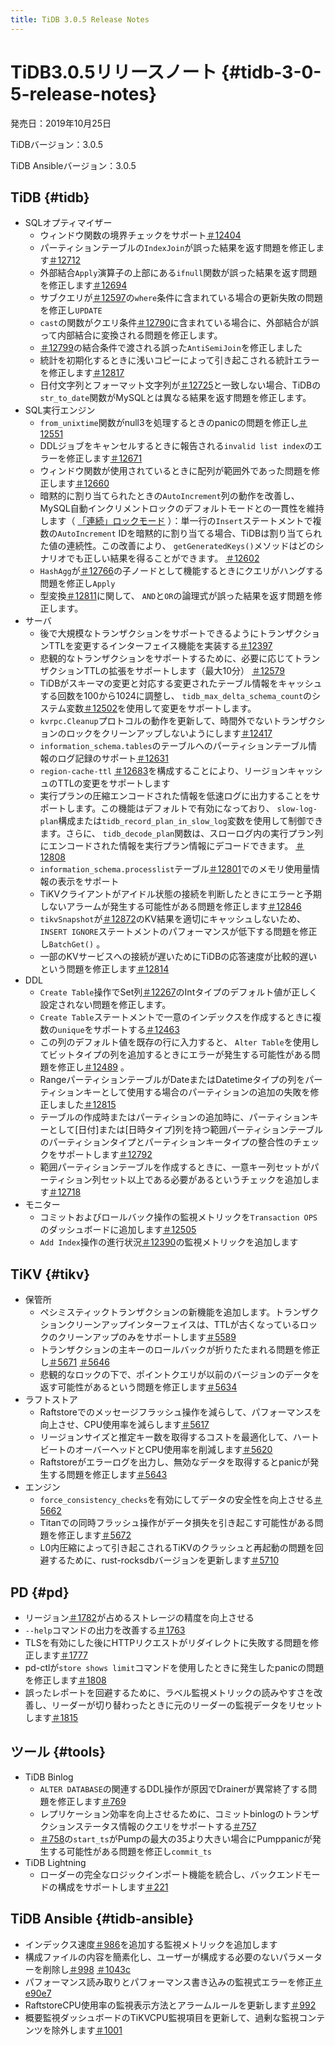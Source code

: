 ```yaml
---
title: TiDB 3.0.5 Release Notes
---
```


# TiDB3.0.5リリースノート {#tidb-3-0-5-release-notes}

発売日：2019年10月25日

TiDBバージョン：3.0.5

TiDB Ansibleバージョン：3.0.5

## TiDB {#tidb}

-   SQLオプティマイザー
    -   ウィンドウ関数の境界チェックをサポート[＃12404](https://github.com/pingcap/tidb/pull/12404)
    -   パーティションテーブルの`IndexJoin`が誤った結果を返す問題を修正します[＃12712](https://github.com/pingcap/tidb/pull/12712)
    -   外部結合`Apply`演算子の上部にある`ifnull`関数が誤った結果を返す問題を修正します[＃12694](https://github.com/pingcap/tidb/pull/12694)
    -   サブクエリが[＃12597](https://github.com/pingcap/tidb/pull/12597)の`where`条件に含まれている場合の更新失敗の問題を修正し`UPDATE`
    -   `cast`の関数がクエリ条件[＃12790](https://github.com/pingcap/tidb/pull/12790)に含まれている場合に、外部結合が誤って内部結合に変換される問題を修正します。
    -   [＃12799](https://github.com/pingcap/tidb/pull/12799)の結合条件で渡される誤った`AntiSemiJoin`を修正しました
    -   統計を初期化するときに浅いコピーによって引き起こされる統計エラーを修正します[＃12817](https://github.com/pingcap/tidb/pull/12817)
    -   日付文字列とフォーマット文字列が[＃12725](https://github.com/pingcap/tidb/pull/12725)と一致しない場合、TiDBの`str_to_date`関数がMySQLとは異なる結果を返す問題を修正します。
-   SQL実行エンジン
    -   `from_unixtime`関数がnull3を処理するときのpanicの問題を修正し[＃12551](https://github.com/pingcap/tidb/pull/12551)
    -   DDLジョブをキャンセルするときに報告される`invalid list index`のエラーを修正します[＃12671](https://github.com/pingcap/tidb/pull/12671)
    -   ウィンドウ関数が使用されているときに配列が範囲外であった問題を修正します[＃12660](https://github.com/pingcap/tidb/pull/12660)
    -   暗黙的に割り当てられたときの`AutoIncrement`列の動作を改善し、MySQL自動インクリメントロックのデフォルトモードとの一貫性を維持します（ [「連続」ロックモード](https://dev.mysql.com/doc/refman/5.7/en/innodb-auto-increment-handling.html) ）：単一行の`Insert`ステートメントで複数の`AutoIncrement` IDを暗黙的に割り当てる場合、TiDBは割り当てられた値の連続性。この改善により、 `getGeneratedKeys()`メソッドはどのシナリオでも正しい結果を得ることができます。 [＃12602](https://github.com/pingcap/tidb/pull/12602)
    -   `HashAgg`が[＃12766](https://github.com/pingcap/tidb/pull/12766)の子ノードとして機能するときにクエリがハングする問題を修正し`Apply`
    -   型変換[＃12811](https://github.com/pingcap/tidb/pull/12811)に関して、 `AND`と`OR`の論理式が誤った結果を返す問題を修正します。
-   サーバ
    -   後で大規模なトランザクションをサポートできるようにトランザクションTTLを変更するインターフェイス機能を実装する[＃12397](https://github.com/pingcap/tidb/pull/12397)
    -   悲観的なトランザクションをサポートするために、必要に応じてトランザクションTTLの拡張をサポートします（最大10分） [＃12579](https://github.com/pingcap/tidb/pull/12579)
    -   TiDBがスキーマの変更と対応する変更されたテーブル情報をキャッシュする回数を100から1024に調整し、 `tidb_max_delta_schema_count`のシステム変数[＃12502](https://github.com/pingcap/tidb/pull/12502)を使用して変更をサポートします。
    -   `kvrpc.Cleanup`プロトコルの動作を更新して、時間外でないトランザクションのロックをクリーンアップしないようにします[＃12417](https://github.com/pingcap/tidb/pull/12417)
    -   `information_schema.tables`のテーブルへのパーティションテーブル情報のログ記録のサポート[＃12631](https://github.com/pingcap/tidb/pull/12631)
    -   `region-cache-ttl` [＃12683](https://github.com/pingcap/tidb/pull/12683)を構成することにより、リージョンキャッシュのTTLの変更をサポートします
    -   実行プランの圧縮エンコードされた情報を低速ログに出力することをサポートします。この機能はデフォルトで有効になっており、 `slow-log-plan`構成または`tidb_record_plan_in_slow_log`変数を使用して制御できます。さらに、 `tidb_decode_plan`関数は、スローログ内の実行プラン列にエンコードされた情報を実行プラン情報にデコードできます。 [＃12808](https://github.com/pingcap/tidb/pull/12808)
    -   `information_schema.processlist`テーブル[＃12801](https://github.com/pingcap/tidb/pull/12801)でのメモリ使用量情報の表示をサポート
    -   TiKVクライアントがアイドル状態の接続を判断したときにエラーと予期しないアラームが発生する可能性がある問題を修正します[＃12846](https://github.com/pingcap/tidb/pull/12846)
    -   `tikvSnapshot`が[＃12872](https://github.com/pingcap/tidb/pull/12872)のKV結果を適切にキャッシュしないため、 `INSERT IGNORE`ステートメントのパフォーマンスが低下する問題を修正し`BatchGet()` 。
    -   一部のKVサービスへの接続が遅いためにTiDBの応答速度が比較的遅いという問題を修正します[＃12814](https://github.com/pingcap/tidb/pull/12814)
-   DDL
    -   `Create Table`操作でSet列[＃12267](https://github.com/pingcap/tidb/pull/12267)のIntタイプのデフォルト値が正しく設定されない問題を修正します。
    -   `Create Table`ステートメントで一意のインデックスを作成するときに複数の`unique`をサポートする[＃12463](https://github.com/pingcap/tidb/pull/12463)
    -   この列のデフォルト値を既存の行に入力すると、 `Alter Table`を使用してビットタイプの列を追加するときにエラーが発生する可能性がある問題を修正し[＃12489](https://github.com/pingcap/tidb/pull/12489) 。
    -   RangeパーティションテーブルがDateまたはDatetimeタイプの列をパーティションキーとして使用する場合のパーティションの追加の失敗を修正しました[＃12815](https://github.com/pingcap/tidb/pull/12815)
    -   テーブルの作成時またはパーティションの追加時に、パーティションキーとして[日付]または[日時タイプ]列を持つ範囲パーティションテーブルのパーティションタイプとパーティションキータイプの整合性のチェックをサポートします[＃12792](https://github.com/pingcap/tidb/pull/12792)
    -   範囲パーティションテーブルを作成するときに、一意キー列セットがパーティション列セット以上である必要があるというチェックを追加します[＃12718](https://github.com/pingcap/tidb/pull/12718)
-   モニター
    -   コミットおよびロールバック操作の監視メトリックを`Transaction OPS`のダッシュボードに追加します[＃12505](https://github.com/pingcap/tidb/pull/12505)
    -   `Add Index`操作の進行状況[＃12390](https://github.com/pingcap/tidb/pull/12390)の監視メトリックを追加します

## TiKV {#tikv}

-   保管所
    -   ペシミスティックトランザクションの新機能を追加します。トランザクションクリーンアップインターフェイスは、TTLが古くなっているロックのクリーンアップのみをサポートします[＃5589](https://github.com/tikv/tikv/pull/5589)
    -   トランザクションの主キーのロールバックが折りたたまれる問題を修正し[＃5671](https://github.com/tikv/tikv/pull/5671) [＃5646](https://github.com/tikv/tikv/pull/5646)
    -   悲観的なロックの下で、ポイントクエリが以前のバージョンのデータを返す可能性があるという問題を修正します[＃5634](https://github.com/tikv/tikv/pull/5634)
-   ラフトストア
    -   Raftstoreでのメッセージフラッシュ操作を減らして、パフォーマンスを向上させ、CPU使用率を減らします[＃5617](https://github.com/tikv/tikv/pull/5617)
    -   リージョンサイズと推定キー数を取得するコストを最適化して、ハートビートのオーバーヘッドとCPU使用率を削減します[＃5620](https://github.com/tikv/tikv/pull/5620)
    -   Raftstoreがエラーログを出力し、無効なデータを取得するとpanicが発生する問題を修正します[＃5643](https://github.com/tikv/tikv/pull/5643)
-   エンジン
    -   `force_consistency_checks`を有効にしてデータの安全性を向上させる[＃5662](https://github.com/tikv/tikv/pull/5662)
    -   Titanでの同時フラッシュ操作がデータ損失を引き起こす可能性がある問題を修正します[＃5672](https://github.com/tikv/tikv/pull/5672)
    -   L0内圧縮によって引き起こされるTiKVのクラッシュと再起動の問題を回避するために、rust-rocksdbバージョンを更新します[＃5710](https://github.com/tikv/tikv/pull/5710)

## PD {#pd}

-   リージョン[＃1782](https://github.com/pingcap/pd/pull/1782)が占めるストレージの精度を向上させる
-   `--help`コマンドの出力を改善する[＃1763](https://github.com/pingcap/pd/pull/1763)
-   TLSを有効にした後にHTTPリクエストがリダイレクトに失敗する問題を修正します[＃1777](https://github.com/pingcap/pd/pull/1777)
-   pd-ctlが`store shows limit`コマンドを使用したときに発生したpanicの問題を修正します[＃1808](https://github.com/pingcap/pd/pull/1808)
-   誤ったレポートを回避するために、ラベル監視メトリックの読みやすさを改善し、リーダーが切り替わったときに元のリーダーの監視データをリセットします[＃1815](https://github.com/pingcap/pd/pull/1815)

## ツール {#tools}

-   TiDB Binlog
    -   `ALTER DATABASE`の関連するDDL操作が原因でDrainerが異常終了する問題を修正します[＃769](https://github.com/pingcap/tidb-binlog/pull/769)
    -   レプリケーション効率を向上させるために、コミットbinlogのトランザクションステータス情報のクエリをサポートする[＃757](https://github.com/pingcap/tidb-binlog/pull/757)
    -   [＃758](https://github.com/pingcap/tidb-binlog/pull/758)の`start_ts`がPumpの最大の35より大きい場合にPumppanicが発生する可能性がある問題を修正し`commit_ts`
-   TiDB Lightning
    -   ローダーの完全なロジックインポート機能を統合し、バックエンドモードの構成をサポートします[＃221](https://github.com/pingcap/tidb-lightning/pull/221)

## TiDB Ansible {#tidb-ansible}

-   インデックス速度[＃986](https://github.com/pingcap/tidb-ansible/pull/986)を追加する監視メトリックを追加します
-   構成ファイルの内容を簡素化し、ユーザーが構成する必要のないパラメーターを削除し[＃998](https://github.com/pingcap/tidb-ansible/pull/998) [＃1043c](https://github.com/pingcap/tidb-ansible/commit/1043c3df7ddb72eb234c55858960e9fdd3830a14)
-   パフォーマンス読み取りとパフォーマンス書き込みの監視式エラーを修正[＃e90e7](https://github.com/pingcap/tidb-ansible/commit/e90e79f5117bb89197e01b1391fd02e25d57a440)
-   RaftstoreCPU使用率の監視表示方法とアラームルールを更新します[＃992](https://github.com/pingcap/tidb-ansible/pull/992)
-   概要監視ダッシュボードのTiKVCPU監視項目を更新して、過剰な監視コンテンツを除外します[＃1001](https://github.com/pingcap/tidb-ansible/pull/1001)
